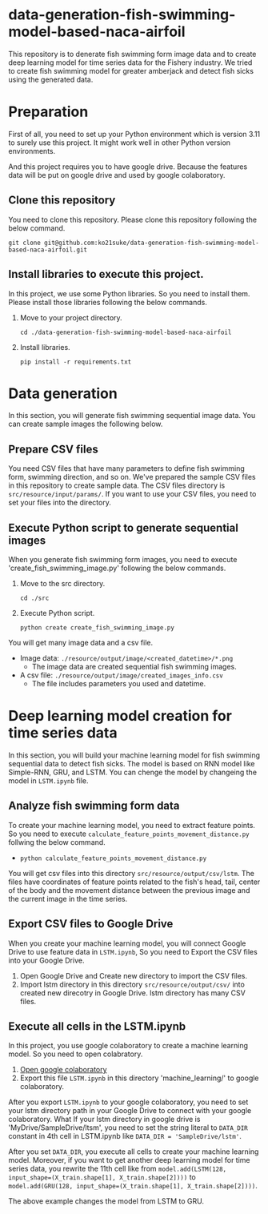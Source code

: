# data-generation-fish-swimming-model-based-naca-airfoil

This repository is to denerate fish swimming form image data and to create deep learning model for time series data for the Fishery industry. We tried to create fish swimming model for greater amberjack and detect fish sicks using the generated data.

# Preparation

First of all, you need to set up your Python environment which is version 3.11 to surely use this project. It might work well in other Python version environments.

And this project requires you to have google drive. Because the features data will be put on google drive and used by google colaboratory.

## Clone this repository

You need to clone this repository. Please clone this repository following the below command.

`git clone git@github.com:ko21suke/data-generation-fish-swimming-model-based-naca-airfoil.git`

## Install libraries to execute this project.

In this project, we use some Python libraries. So you need to install them. Please install those libraries following the below commands.

1. Move to your project directory.

    `cd ./data-generation-fish-swimming-model-based-naca-airfoil`

1. Install libraries.

    `pip install -r requirements.txt`

# Data generation

In this section, you will generate fish swimming sequential image data.  You can create sample images the following below.

## Prepare  CSV files

You need CSV files that have many parameters to define fish swimming form, swimming direction, and so on. We've prepared the sample CSV files in this repository to create sample data. The CSV files directory is `src/resource/input/params/`. If you want to use your CSV files, you need to set your files into the directory.

## Execute Python script to generate sequential images

When you generate fish swimming form images, you need to execute 'create_fish_swimming_image.py' following the below commands.

1. Move to the src directory.

    `cd ./src`

1. Execute Python script.

    `python create create_fish_swimming_image.py`

You will get many image data and a csv file.

  * Image data: `./resource/output/image/<created_datetime>/*.png`
    * The image data are created sequential fish swimming images. 
  * A csv file: `./resource/output/image/created_images_info.csv`
    * The file includes parameters you used and datetime.

# Deep learning model creation for time series data

In this section, you will build your machine learning model for fish swimming sequential data to detect fish sicks. The model is 
based on RNN model like Simple-RNN, GRU, and LSTM. You can chenge the model by changeing the model in `LSTM.ipynb` file.

## Analyze fish swimming form data

To create your machine learning model, you need to extract feature points. So you need to execute `calculate_feature_points_movement_distance.py `follwing the below command.

* `python calculate_feature_points_movement_distance.py`

You will get csv files into this directory `src/resource/output/csv/lstm`. The files have coordinates of feature points related to the fish's head, tail, center of the body and the movement distance between the previous image and the current image in the time series.

## Export CSV files to Google Drive

When you create your machine learning model, you will connect Google Drive to use feature data in `LSTM.ipynb`, So you need to Export the CSV files into your Google Drive.

1. Open Google Drive and Create new directory to import the CSV files.
1. Import lstm directory in this directory `src/resource/output/csv/` into created new direcotry in Google Drive. lstm directory has many CSV files.

## Execute all cells in the LSTM.ipynb

In this project, you use google colaboratory to create a machine learning model. So you need to open colabratory.

1. [Open google colaboratory](https://colab.research.google.com/)
1. Export this file `LSTM.ipynb` in this directory 'machine_learning/' to google colaboratory.

After you export `LSTM.ipynb` to your google colaboratory, you need to set your lstm directory path in your Google Drive to connect with your google colaboratory. What If your lstm directory in google drive is 'MyDrive/SampleDrive/ltsm', you need to set the string literal to `DATA_DIR` constant in 4th cell in LSTM.ipynb like `DATA_DIR = 'SampleDrive/lstm'`.

After you set `DATA_DIR`, you execute all cells to create your machine learning model.
Moreover, if you want to get another deep learning model for time series data, you rewrite the 11th cell like from `model.add(LSTM(128, input_shape=(X_train.shape[1], X_train.shape[2])))` to ` model.add(GRU(128, input_shape=(X_train.shape[1], X_train.shape[2])))`.

The above example changes the model from LSTM to GRU.